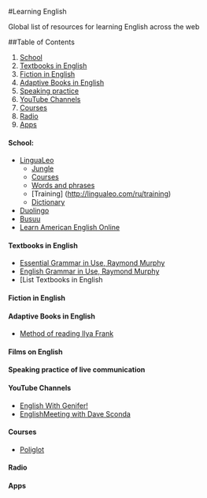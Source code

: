 #Learning English

Global list of resources for learning English across the web


##Table of Contents

  1. [School](#school)
  1. [Textbooks in English](#tbooks)
  1. [Fiction in English](#fiction)
  1. [Adaptive Books in English](#adbooks)
  1. [Speaking practice](#spractice)
  1. [YouTube Channels](#youtube)
  1. [Courses](#courses)
  1. [Radio](#radio)
  1. [Apps](#apps)


  
  

#### <a name='school'>School:</a>
- [LinguaLeo](http://lingualeo.com/ru/)
  - [Jungle](http://lingualeo.com/ru/jungle)
  - [Courses](http://lingualeo.com/ru/course)
  - [Words and phrases](http://lingualeo.com/ru/glossary/learn)
  - [Training] (http://lingualeo.com/ru/training)
  - [Dictionary](http://lingualeo.com/ru/userdict)
- [Duolingo](https://www.duolingo.com/)
- [Busuu](https://www.busuu.com/ru/)
- [Learn American English Online](http://learnamericanenglishonline.com/index.html)
  
#### <a name='tbooks'>Textbooks in English</a>
- [Essential Grammar in Use, Raymond Murphy](http://english03.ru/knigi/ob-uchebnike-murphy.html)
- [English Grammar in Use, Raymond Murphy](http://english01.ru/)
- [List Textbooks in English


#### <a name='fiction'>Fiction in English</a>


#### <a name='adbooks'>Adaptive Books in English</a>
- [Method of reading Ilya Frank](http://www.franklang.ru/index.php/anglijskij-yazyk/14-teksty-na-anglijskom-yazyke-adaptirovannye-po-metodu-chteniya-ili-franka)


#### <a name='schoolb'>Films on English</a>


#### <a name='spractice'>Speaking practice of live communication</a>


#### <a name='youtube'>YouTube Channels</a>
- [English With Genifer!](http://www.youtube.com/user/JenniferESL)
- [EnglishMeeting with Dave Sconda](http://www.youtube.com/user/EnglishMeeting)


#### <a name='courses'>Courses</a>
- [Poliglot](http://rutracker.org/forum/viewtopic.php?t=3919832)

  


#### <a name='radio'>Radio</a>


#### <a name='apps'>Apps</a>  
